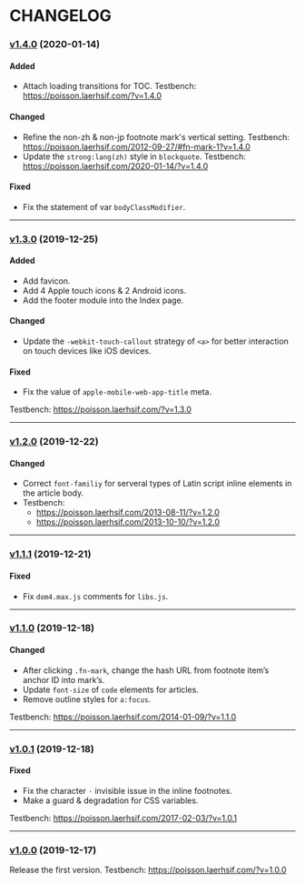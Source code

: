 CHANGELOG
=========

### [v1.4.0][1.4.0] (2020-01-14)

#### Added
+ Attach loading transitions for TOC. Testbench: <https://poisson.laerhsif.com/?v=1.4.0>

#### Changed
* Refine the non-zh & non-jp footnote mark's vertical setting. Testbench: <https://poisson.laerhsif.com/2012-09-27/#fn-mark-1?v=1.4.0>
* Update the `strong:lang(zh)` style in `blockquote`. Testbench: <https://poisson.laerhsif.com/2020-01-14/?v=1.4.0>

#### Fixed
- Fix the statement of var `bodyClassModifier`.

* * *

### [v1.3.0][1.3.0] (2019-12-25)

#### Added
+ Add favicon.
+ Add 4 Apple touch icons & 2 Android icons.
+ Add the footer module into the Index page.

#### Changed
* Update the `-webkit-touch-callout` strategy of `<a>` for better interaction on touch devices like iOS devices.

#### Fixed
- Fix the value of `apple-mobile-web-app-title` meta.

Testbench: <https://poisson.laerhsif.com/?v=1.3.0>

* * *

### [v1.2.0][1.2.0] (2019-12-22)

#### Changed
* Correct `font-familiy` for serveral types of Latin script inline elements in the article body.
* Testbench:
	- <https://poisson.laerhsif.com/2013-08-11/?v=1.2.0>
	- <https://poisson.laerhsif.com/2013-10-10/?v=1.2.0>

* * *

### [v1.1.1][1.1.1] (2019-12-21)

#### Fixed
- Fix `dom4.max.js` comments for `libs.js`.

* * *

### [v1.1.0][1.0.1] (2019-12-18)

#### Changed
* After clicking `.fn-mark`, change the hash URL from footnote item’s anchor ID into mark’s.
* Update `font-size` of `code` elements for articles.
* Remove outline styles for `a:focus`.

Testbench: <https://poisson.laerhsif.com/2014-01-09/?v=1.1.0>

* * *

### [v1.0.1][1.0.1] (2019-12-18)

#### Fixed
- Fix the character `·` invisible issue in the inline footnotes.
- Make a guard & degradation for CSS variables.

Testbench: <https://poisson.laerhsif.com/2017-02-03/?v=1.0.1>

* * *

### [v1.0.0][1.0.0] (2019-12-17)

Release the first version. Testbench: <https://poisson.laerhsif.com/?v=1.0.0>



[1.4.0]:         https://github.com/realfish/laerhsif-essay/compare/v1.3.0...v1.4.0
[1.3.0]:         https://github.com/realfish/laerhsif-essay/compare/v1.2.0...v1.3.0
[1.2.0]:         https://github.com/realfish/laerhsif-essay/compare/v1.1.1...v1.2.0
[1.1.1]:         https://github.com/realfish/laerhsif-essay/compare/v1.1.0...v1.1.1
[1.1.0]:         https://github.com/realfish/laerhsif-essay/compare/v1.0.1...v1.1.0
[1.0.1]:         https://github.com/realfish/laerhsif-essay/compare/v1.0.0...v1.0.1
[1.0.0]:         https://github.com/realfish/laerhsif-essay/compare/af4702e...v1.0.0
